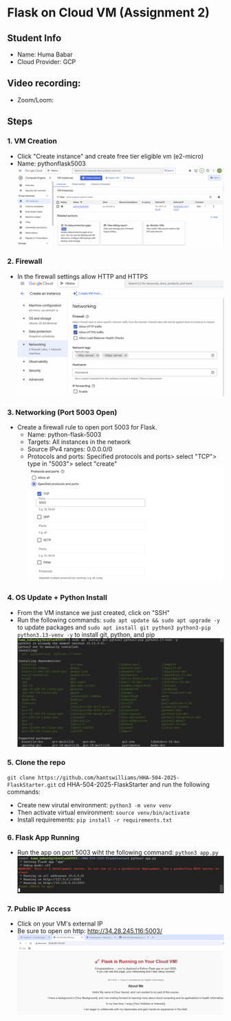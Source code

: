# Flask on Cloud VM (Assignment 2)

## Student Info
- Name:  Huma Babar
- Cloud Provider: GCP

## Video recording: 
- Zoom/Loom: 

## Steps
### 1. VM Creation
- Click "Create instance" and create free tier eligible vm (e2-micro)
- Name: pythonflask5003
![vm creation](screenshots/createvm.png)

### 2. Firewall
- In the firewall settings allow HTTP and HTTPS 
![firewall](screenshots/firewall.png)

### 3. Networking (Port 5003 Open)
- Create a firewall rule to open port 5003 for Flask.
    - Name: python-flask-5003
    - Targets: All instances in the network
    - Source IPv4 ranges: 0.0.0.0/0
    - Protocols and ports: Specified protocols and ports> select "TCP"> type in "5003"> select "create"
![networking](screenshots/port5003.png)

### 4. OS Update + Python Install
- From the VM instance we just created, click on "SSH"
- Run the following commands: `sudo apt update && sudo apt upgrade -y` to update packages and `sudo apt install git python3 python3-pip python3.13-venv -y` to install git, python, and pip
![installpython](screenshots/installpython.png)

### 5. Clone the repo
`git clone https://github.com/hantswilliams/HHA-504-2025-FlaskStarter.git`
cd HHA-504-2025-FlaskStarter 
and run the following commands: 
- Create new virutal environment: `python3 -m venv venv`
- Then activate virtual environment: `source venv/bin/activate`
- Install requirements: `pip install -r requirements.txt` 

### 6. Flask App Running
- Run the app on port 5003 wiht the following command: 
`python3 app.py` 
![flask](screenshots/runflaskonport.png)

### 7. Public IP Access
- Click on your VM's external IP 
- Be sure to open on http: http://34.28.245.116:5003/
![page loading](screenshots/flaskruns.png)